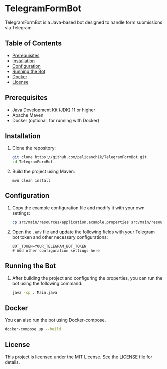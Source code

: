 # TelegramFormBot

TelegramFormBot is a Java-based bot designed to handle form submissions via Telegram.

## Table of Contents

- [Prerequisites](#prerequisites)
- [Installation](#installation)
- [Configuration](#configuration)
- [Running the Bot](#running-the-bot)
- [Docker](#docker)
- [License](#license)

## Prerequisites

- Java Development Kit (JDK) 11 or higher
- Apache Maven
- Docker (optional, for running with Docker)

## Installation

1. Clone the repository:
    ```sh
    git clone https://github.com/pelicanch1k/TelegramFormBot.git
    cd TelegramFormBot
    ```

2. Build the project using Maven:
    ```sh
    mvn clean install
    ```

## Configuration

1. Copy the example configuration file and modify it with your own settings:
    ```sh
    cp src/main/resources/application.example.properties src/main/resources/application.properties
    ```

2. Open the `.env` file and update the following fields with your Telegram bot token and other necessary configurations:
    ```env
    BOT_TOKEN=YOUR_TELEGRAM_BOT_TOKEN
    # Add other configuration settings here
    ```

## Running the Bot

1. After building the project and configuring the properties, you can run the bot using the following command:
    ```sh
    java -cp . Main.java
    ```

## Docker

You can also run the bot using Docker-сompose.
```sh
docker-compose up --build
```


## License

This project is licensed under the MIT License. See the [LICENSE](LICENSE) file for details.
